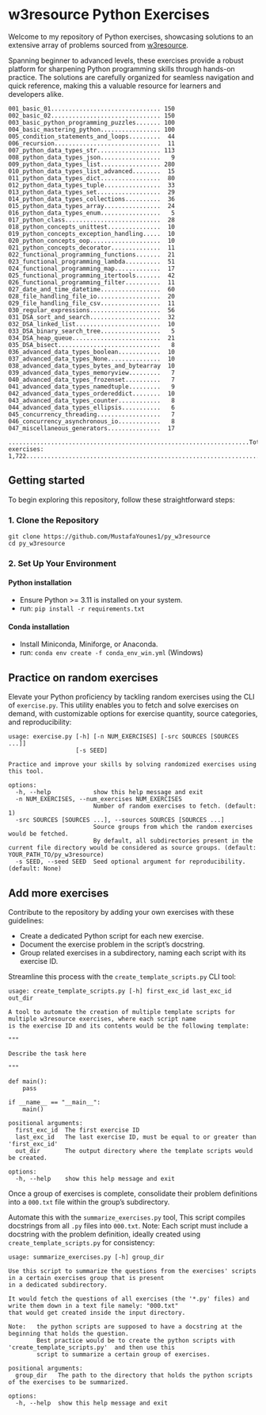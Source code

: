 # w3resource Python Exercises
Welcome to my repository of Python exercises, showcasing solutions to an extensive array of problems sourced from 
[w3resource](https://www.w3resource.com/python-exercises/?source=post_page-----ce7e5074e79d--------------------------------).

Spanning beginner to advanced levels, these exercises provide a robust platform for sharpening Python programming skills 
through hands-on practice. The solutions are carefully organized for seamless navigation and quick reference, making this 
a valuable resource for learners and developers alike.

```
001_basic_01............................... 150        002_basic_02............................... 150        003_basic_python_programming_puzzles....... 100        
004_basic_mastering_python................. 100        005_condition_statements_and_loops.........  44        006_recursion..............................  11        
007_python_data_types_str.................. 113        008_python_data_types_json.................   9        009_python_data_types_list................. 280        
010_python_data_types_list_advanced........  15        011_python_data_types_dict.................  80        012_python_data_types_tuple................  33        
013_python_data_types_set..................  29        014_python_data_types_collections..........  36        015_python_data_types_array................  24        
016_python_data_types_enum.................   5        017_python_class...........................  28        018_python_concepts_unittest...............  10        
019_python_concepts_exception_handling.....  10        020_python_concepts_oop....................  10        021_python_concepts_decorator..............  11        
022_functional_programming_functions.......  21        023_functional_programming_lambda..........  51        024_functional_programming_map.............  17        
025_functional_programming_itertools.......  42        026_functional_programming_filter..........  11        027_date_and_time_datetime.................  60        
028_file_handling_file_io..................  20        029_file_handling_file_csv.................  11        030_regular_expressions....................  56        
031_DSA_sort_and_search....................  32        032_DSA_linked_list........................  10        033_DSA_binary_search_tree.................   5        
034_DSA_heap_queue.........................  21        035_DSA_bisect.............................   8        036_advanced_data_types_boolean............  10        
037_advanced_data_types_None...............  10        038_advanced_data_types_bytes_and_bytearray  10        039_advanced_data_types_memoryview.........   7        
040_advanced_data_types_frozenset..........   7        041_advanced_data_types_namedtuple.........   9        042_advanced_data_types_ordereddict........  10        
043_advanced_data_types_counter............   8        044_advanced_data_types_ellipsis...........   6        045_concurrency_threading..................   7        
046_concurrency_asynchronous_io............   8        047_miscellaneous_generators...............  17        

....................................................................Total exercises: 1,722...................................................................
```

## Getting started
To begin exploring this repository, follow these straightforward steps:

### 1. Clone the Repository
```
git clone https://github.com/MustafaYounes1/py_w3resource
cd py_w3resource
```

### 2. Set Up Your Environment

#### Python installation
 * Ensure Python >= 3.11 is installed on your system.
 * run: `pip install -r requirements.txt`
     
#### Conda installation
  * Install Miniconda, Miniforge, or Anaconda.
  * run: `conda env create -f conda_env_win.yml` (Windows)

## Practice on random exercises
Elevate your Python proficiency by tackling random exercises using the CLI of `exercise.py`. This utility enables you to 
fetch and solve exercises on demand, with customizable options for exercise quantity, source categories, and reproducibility: 

```
usage: exercise.py [-h] [-n NUM_EXERCISES] [-src SOURCES [SOURCES ...]]
                   [-s SEED]

Practice and improve your skills by solving randomized exercises using this tool.

options:
  -h, --help            show this help message and exit
  -n NUM_EXERCISES, --num_exercises NUM_EXERCISES
                        Number of random exercises to fetch. (default: 1)
  -src SOURCES [SOURCES ...], --sources SOURCES [SOURCES ...]
                        Source groups from which the random exercises would be fetched. 
                        By default, all subdirectories present in the current file directory would be considered as source groups. (default: YOUR_PATH_TO/py_w3resource)
  -s SEED, --seed SEED  Seed optional argument for reproducibility. (default: None)
```

## Add more exercises
Contribute to the repository by adding your own exercises with these guidelines:

* Create a dedicated Python script for each new exercise.
* Document the exercise problem in the script’s docstring.
* Group related exercises in a subdirectory, naming each script with its exercise ID.

Streamline this process with the `create_template_scripts.py` CLI tool:

``` 
usage: create_template_scripts.py [-h] first_exc_id last_exc_id out_dir

A tool to automate the creation of multiple template scripts for multiple w3resource exercises, where each script name
is the exercise ID and its contents would be the following template:

"""

Describe the task here

"""

def main():
    pass

if __name__ == "__main__":
    main()

positional arguments:
  first_exc_id  The first exercise ID
  last_exc_id   The last exercise ID, must be equal to or greater than 'first_exc_id'
  out_dir       The output directory where the template scripts would be created.

options:
  -h, --help    show this help message and exit
```

Once a group of exercises is complete, consolidate their problem definitions into a `000.txt` file within the group’s 
subdirectory. 

Automate this with the `summarize_exercises.py` tool, This script compiles docstrings from all `.py` files into `000.txt`. 
Note: Each script must include a docstring with the problem definition, ideally created using `create_template_scripts.py` 
for consistency:

```
usage: summarize_exercises.py [-h] group_dir

Use this script to summarize the questions from the exercises' scripts in a certain exercises group that is present
in a dedicated subdirectory.

It would fetch the questions of all exercises (the '*.py' files) and write them down in a text file namely: "000.txt"
that would get created inside the input directory.

Note:   the python scripts are supposed to have a docstring at the beginning that holds the question.
        Best practice would be to create the python scripts with 'create_template_scripts.py'  and then use this
        script to summarize a certain group of exercises.

positional arguments:
  group_dir   The path to the directory that holds the python scripts of the exercises to be summarized.

options:
  -h, --help  show this help message and exit
```
